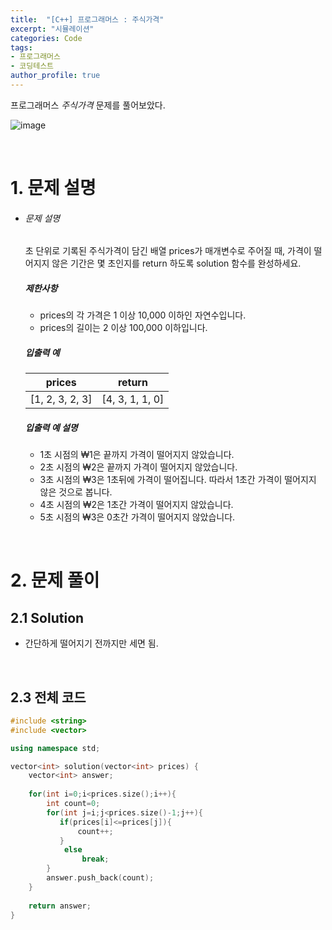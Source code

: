 ```yaml
---
title:  "[C++] 프로그래머스 : 주식가격"
excerpt: "시뮬레이션"
categories: Code
tags: 
- 프로그래머스
- 코딩테스트
author_profile: true
---
```


프로그래머스 *주식가격*  문제를 풀어보았다.

![image](https://user-images.githubusercontent.com/37764581/110339821-ef534580-806b-11eb-93cc-723fde4fabde.png)



<br>

# 1. 문제 설명



- ###### 문제 설명

  초 단위로 기록된 주식가격이 담긴 배열 prices가 매개변수로 주어질 때, 가격이 떨어지지 않은 기간은 몇 초인지를 return 하도록 solution 함수를 완성하세요.

  ##### 제한사항

  - prices의 각 가격은 1 이상 10,000 이하인 자연수입니다.
  - prices의 길이는 2 이상 100,000 이하입니다.

  ##### 입출력 예

  | prices          | return          |
  | --------------- | --------------- |
  | [1, 2, 3, 2, 3] | [4, 3, 1, 1, 0] |

  ##### 입출력 예 설명

  - 1초 시점의 ₩1은 끝까지 가격이 떨어지지 않았습니다.
  - 2초 시점의 ₩2은 끝까지 가격이 떨어지지 않았습니다.
  - 3초 시점의 ₩3은 1초뒤에 가격이 떨어집니다. 따라서 1초간 가격이 떨어지지 않은 것으로 봅니다.
  - 4초 시점의 ₩2은 1초간 가격이 떨어지지 않았습니다.
  - 5초 시점의 ₩3은 0초간 가격이 떨어지지 않았습니다.

  

<br>

# 2. 문제 풀이

## 2.1 Solution

+ 간단하게 떨어지기 전까지만 세면 됨.

<br>

## 2.3 전체 코드

```cpp
#include <string>
#include <vector>

using namespace std;

vector<int> solution(vector<int> prices) {
    vector<int> answer;
    
    for(int i=0;i<prices.size();i++){
        int count=0;
        for(int j=i;j<prices.size()-1;j++){
           if(prices[i]<=prices[j]){
               count++;
           }
            else
                break;
        }
        answer.push_back(count);
    }
    
    return answer;
}
```



<br>

